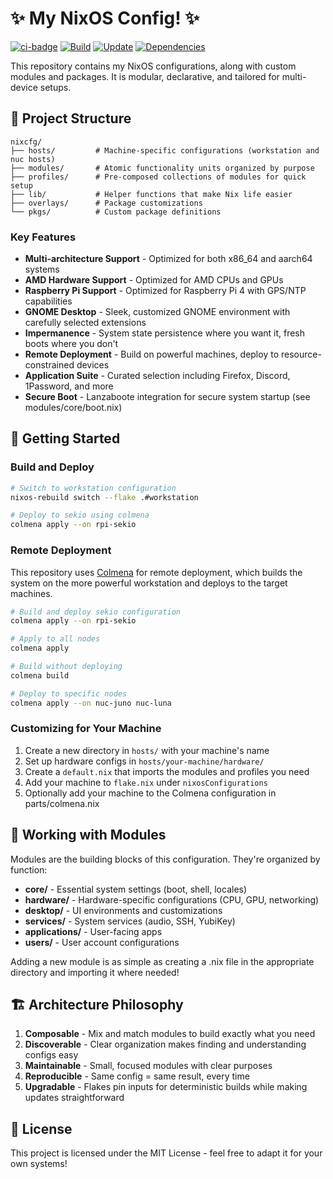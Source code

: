 # ✨ My NixOS Config! ✨

[![ci-badge](https://img.shields.io/static/v1?label=Built%20with&message=nix&color=blue&style=flat&logo=nixos&link=https://nixos.org&labelColor=111212)](https://nixos.org)
[![Build](https://github.com/gabehoban/nixcfg/actions/workflows/build.yml/badge.svg)](https://github.com/gabehoban/nixcfg/actions/workflows/build.yml)
[![Update](https://github.com/gabehoban/nixcfg/actions/workflows/update.yml/badge.svg)](https://github.com/gabehoban/nixcfg/actions/workflows/update.yml)
[![Dependencies](https://github.com/gabehoban/nixcfg/actions/workflows/dependencies.yml/badge.svg)](https://github.com/gabehoban/nixcfg/actions/workflows/dependencies.yml)

This repository contains my NixOS configurations, along with custom modules and packages. It is modular, declarative, and tailored for multi-device setups.

## 🧩 Project Structure

```
nixcfg/
├── hosts/         # Machine-specific configurations (workstation and nuc hosts)
├── modules/       # Atomic functionality units organized by purpose
├── profiles/      # Pre-composed collections of modules for quick setup
├── lib/           # Helper functions that make Nix life easier
├── overlays/      # Package customizations
└── pkgs/          # Custom package definitions
```

### Key Features

- **Multi-architecture Support** - Optimized for both x86_64 and aarch64 systems
- **AMD Hardware Support** - Optimized for AMD CPUs and GPUs
- **Raspberry Pi Support** - Optimized for Raspberry Pi 4 with GPS/NTP capabilities
- **GNOME Desktop** - Sleek, customized GNOME environment with carefully selected extensions
- **Impermanence** - System state persistence where you want it, fresh boots where you don't
- **Remote Deployment** - Build on powerful machines, deploy to resource-constrained devices
- **Application Suite** - Curated selection including Firefox, Discord, 1Password, and more
- **Secure Boot** - Lanzaboote integration for secure system startup (see modules/core/boot.nix)

## 🚀 Getting Started

### Build and Deploy

```bash
# Switch to workstation configuration
nixos-rebuild switch --flake .#workstation

# Deploy to sekio using colmena
colmena apply --on rpi-sekio
```

### Remote Deployment

This repository uses [Colmena](https://github.com/zhaofengli/colmena) for remote deployment, which builds the system on the more powerful workstation and deploys to the target machines.

```bash
# Build and deploy sekio configuration
colmena apply --on rpi-sekio

# Apply to all nodes
colmena apply

# Build without deploying
colmena build

# Deploy to specific nodes
colmena apply --on nuc-juno nuc-luna
```

### Customizing for Your Machine

1. Create a new directory in `hosts/` with your machine's name
2. Set up hardware configs in `hosts/your-machine/hardware/`
3. Create a `default.nix` that imports the modules and profiles you need
4. Add your machine to `flake.nix` under `nixosConfigurations`
5. Optionally add your machine to the Colmena configuration in parts/colmena.nix

## 🧰 Working with Modules

Modules are the building blocks of this configuration. They're organized by function:

- **core/** - Essential system settings (boot, shell, locales)
- **hardware/** - Hardware-specific configurations (CPU, GPU, networking)
- **desktop/** - UI environments and customizations
- **services/** - System services (audio, SSH, YubiKey)
- **applications/** - User-facing apps
- **users/** - User account configurations

Adding a new module is as simple as creating a .nix file in the appropriate directory and importing it where needed!

## 🏗️ Architecture Philosophy

1. **Composable** - Mix and match modules to build exactly what you need
2. **Discoverable** - Clear organization makes finding and understanding configs easy
3. **Maintainable** - Small, focused modules with clear purposes
4. **Reproducible** - Same config = same result, every time
5. **Upgradable** - Flakes pin inputs for deterministic builds while making updates straightforward

## 📜 License

This project is licensed under the MIT License - feel free to adapt it for your own systems!
